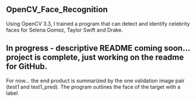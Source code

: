 
## OpenCV_Face_Recognition
Using OpenCV 3.3, I trained a program that can detect and identify celebrity faces for Selena Gomez, Taylor Swift and Drake.


## In progress - descriptive README coming soon... project is complete, just working on the readme for GitHub. 
For now... the end product is summarized by the one validation image pair (test1 and test1_pred). The program outlines the face of the
target with a label. 
